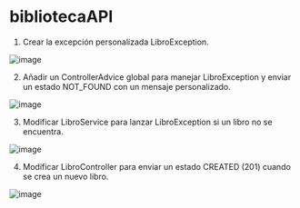 # bibliotecaAPI
1.	Crear la excepción personalizada LibroException.

![image](https://github.com/SamanthaBermudezM/bibliotecaAPI/assets/148176004/baccdc69-a5cc-463d-93b4-64f974be5aa8)


2.	Añadir un ControllerAdvice global para manejar LibroException y enviar un estado NOT_FOUND con un mensaje personalizado.


![image](https://github.com/SamanthaBermudezM/bibliotecaAPI/assets/148176004/70f6795a-010d-4665-8c3d-81aa79d7dd59)


3.	Modificar LibroService para lanzar LibroException si un libro no se encuentra.

![image](https://github.com/SamanthaBermudezM/bibliotecaAPI/assets/148176004/cfeef0ac-7e89-4544-a342-5625a017717b)


4.	Modificar LibroController para enviar un estado CREATED (201) cuando se crea un nuevo libro.

![image](https://github.com/SamanthaBermudezM/bibliotecaAPI/assets/148176004/15232020-2f00-408a-87b3-853cab290fcd)










